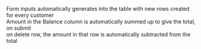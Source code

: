 Form inputs automatically generates into the table with new rows created for every customer <br />
Amount in the Balance column is automatically summed up to give the total, on submit <br />
on delete row, the amount in that row is automatically subtracted from the total
